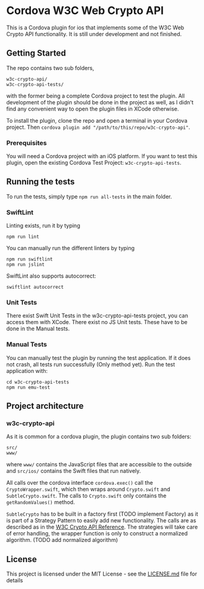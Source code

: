 # Cordova W3C Web Crypto API

This is a Cordova plugin for ios that implements some of the W3C Web Crypto API functionality. It is still under development and not finished.

## Getting Started

The repo contains two sub folders, 

```
w3c-crypto-api/
w3c-crypto-api-tests/
```

with the former being a complete Cordova project to test the plugin. All development of the plugin should be done in the project as well, as I didn't find any convenient way to open the plugin files in XCode otherwise.

To install the plugin, clone the repo and open a terminal in your Cordova project. Then `cordova plugin add "/path/to/this/repo/w3c-crypto-api"`.

### Prerequisites

You will need a Cordova project with an iOS platform. If you want to test this plugin, open the existing Cordova Test Project: `w3c-crypto-api-tests`.

## Running the tests

To run the tests, simply type `npm run all-tests` in the main folder.

### SwiftLint

Linting exists, run it by typing 

```
npm run lint
```

You can manually run the different linters by typing

```
npm run swiftlint
npm run jslint
```

SwiftLint also supports autocorrect:

```
swiftlint autocorrect
```

### Unit Tests

There exist Swift Unit Tests in the w3c-crypto-api-tests project, you can access them with XCode. There exist no JS Unit tests. These have to be done in the Manual tests.

### Manual Tests

You can manually test the plugin by running the test application. If it does not crash, all tests run successfully (Only method yet).
Run the test application with:

```
cd w3c-crypto-api-tests
npm run emu-test
```

## Project architecture

### w3c-crypto-api

As it is common for a cordova plugin, the plugin contains two sub folders:

```
src/
www/
```

where `www/` contains the JavaScript files that are accessible to the outside and `src/ios/` contains the Swift files that run natively. 

All calls over the cordova interface `cordova.exec()` call the `CryptoWrapper.swift`, which then wraps around `Crypto.swift` and `SubtleCrypto.swift`. The calls to `Crypto.swift` only contains the `getRandomValues()` method.

`SubtleCrypto` has to be built in a factory first (TODO implement Factory) as it is part of a Strategy Pattern to easily add new functionality. The calls are as described as in the [W3C Crypto API Reference](https://www.w3.org/TR/WebCryptoAPI/). The strategies will take care of error handling, the wrapper function is only to construct a normalized algorithm. (TODO add normalized algorithm)

## License

This project is licensed under the MIT License - see the [LICENSE.md](LICENSE.md) file for details
